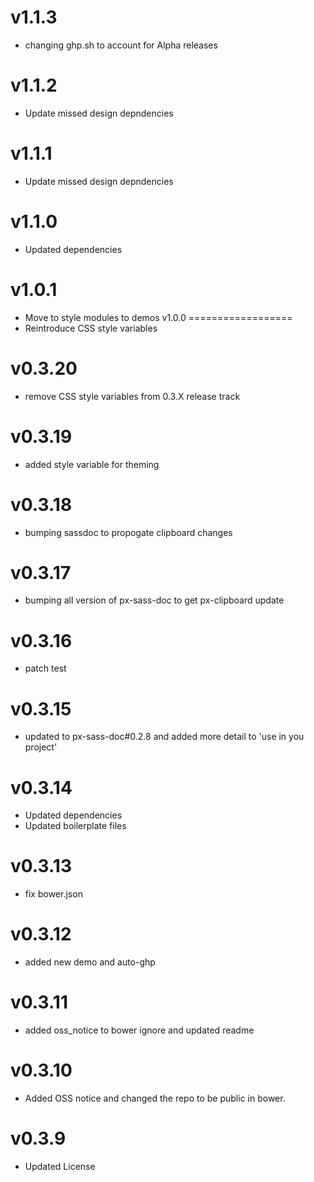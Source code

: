v1.1.3
==================
* changing ghp.sh to account for Alpha releases

v1.1.2
==================
* Update missed design depndencies

v1.1.1
==================
* Update missed design depndencies

v1.1.0
==================
* Updated dependencies

v1.0.1
==================
* Move to style modules to demos
v1.0.0
==================
* Reintroduce CSS style variables

v0.3.20
==================
* remove CSS style variables from 0.3.X release track

v0.3.19
==================
* added style variable for theming

v0.3.18
==================
* bumping sassdoc to propogate clipboard changes

v0.3.17
==================
* bumping all version of px-sass-doc to get px-clipboard update

v0.3.16
==================
* patch test

v0.3.15
==============================
* updated to px-sass-doc#0.2.8 and added more detail to 'use in you project'

v0.3.14
==============================
* Updated dependencies
* Updated boilerplate files

v0.3.13
==============================
* fix bower.json

v0.3.12
==============================
* added new demo and auto-ghp

v0.3.11
==============================
* added oss_notice to bower ignore and updated readme

v0.3.10
==============================
* Added OSS notice and changed the repo to be public in bower.

v0.3.9
=====================
* Updated License
